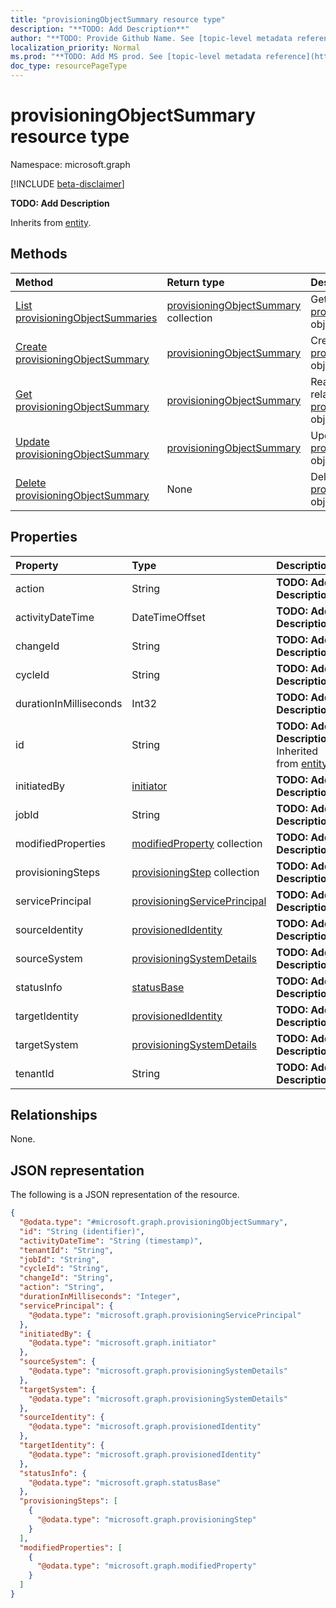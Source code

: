 ```yaml
---
title: "provisioningObjectSummary resource type"
description: "**TODO: Add Description**"
author: "**TODO: Provide Github Name. See [topic-level metadata reference](https://msgo.azurewebsites.net/add/document/guidelines/metadata.html#topic-level-metadata)**"
localization_priority: Normal
ms.prod: "**TODO: Add MS prod. See [topic-level metadata reference](https://msgo.azurewebsites.net/add/document/guidelines/metadata.html#topic-level-metadata)**"
doc_type: resourcePageType
---
```


# provisioningObjectSummary resource type

Namespace: microsoft.graph

[!INCLUDE [beta-disclaimer](../../includes/beta-disclaimer.md)]

**TODO: Add Description**


Inherits from [entity](../resources/entity.md).

## Methods
|Method|Return type|Description|
|:---|:---|:---|
|[List provisioningObjectSummaries](../api/provisioningobjectsummary-list.md)|[provisioningObjectSummary](../resources/provisioningobjectsummary.md) collection|Get a list of the [provisioningObjectSummary](../resources/provisioningobjectsummary.md) objects and their properties.|
|[Create provisioningObjectSummary](../api/provisioningobjectsummary-create.md)|[provisioningObjectSummary](../resources/provisioningobjectsummary.md)|Create a new [provisioningObjectSummary](../resources/provisioningobjectsummary.md) object.|
|[Get provisioningObjectSummary](../api/provisioningobjectsummary-get.md)|[provisioningObjectSummary](../resources/provisioningobjectsummary.md)|Read the properties and relationships of a [provisioningObjectSummary](../resources/provisioningobjectsummary.md) object.|
|[Update provisioningObjectSummary](../api/provisioningobjectsummary-update.md)|[provisioningObjectSummary](../resources/provisioningobjectsummary.md)|Update the properties of a [provisioningObjectSummary](../resources/provisioningobjectsummary.md) object.|
|[Delete provisioningObjectSummary](../api/provisioningobjectsummary-delete.md)|None|Deletes a [provisioningObjectSummary](../resources/provisioningobjectsummary.md) object.|

## Properties
|Property|Type|Description|
|:---|:---|:---|
|action|String|**TODO: Add Description**|
|activityDateTime|DateTimeOffset|**TODO: Add Description**|
|changeId|String|**TODO: Add Description**|
|cycleId|String|**TODO: Add Description**|
|durationInMilliseconds|Int32|**TODO: Add Description**|
|id|String|**TODO: Add Description** Inherited from [entity](../resources/entity.md)|
|initiatedBy|[initiator](../resources/initiator.md)|**TODO: Add Description**|
|jobId|String|**TODO: Add Description**|
|modifiedProperties|[modifiedProperty](../resources/modifiedproperty.md) collection|**TODO: Add Description**|
|provisioningSteps|[provisioningStep](../resources/provisioningstep.md) collection|**TODO: Add Description**|
|servicePrincipal|[provisioningServicePrincipal](../resources/provisioningserviceprincipal.md)|**TODO: Add Description**|
|sourceIdentity|[provisionedIdentity](../resources/provisionedidentity.md)|**TODO: Add Description**|
|sourceSystem|[provisioningSystemDetails](../resources/provisioningsystemdetails.md)|**TODO: Add Description**|
|statusInfo|[statusBase](../resources/statusbase.md)|**TODO: Add Description**|
|targetIdentity|[provisionedIdentity](../resources/provisionedidentity.md)|**TODO: Add Description**|
|targetSystem|[provisioningSystemDetails](../resources/provisioningsystemdetails.md)|**TODO: Add Description**|
|tenantId|String|**TODO: Add Description**|

## Relationships
None.

## JSON representation
The following is a JSON representation of the resource.
<!-- {
  "blockType": "resource",
  "keyProperty": "id",
  "@odata.type": "microsoft.graph.provisioningObjectSummary",
  "baseType": "microsoft.graph.entity",
  "openType": false
}
-->
``` json
{
  "@odata.type": "#microsoft.graph.provisioningObjectSummary",
  "id": "String (identifier)",
  "activityDateTime": "String (timestamp)",
  "tenantId": "String",
  "jobId": "String",
  "cycleId": "String",
  "changeId": "String",
  "action": "String",
  "durationInMilliseconds": "Integer",
  "servicePrincipal": {
    "@odata.type": "microsoft.graph.provisioningServicePrincipal"
  },
  "initiatedBy": {
    "@odata.type": "microsoft.graph.initiator"
  },
  "sourceSystem": {
    "@odata.type": "microsoft.graph.provisioningSystemDetails"
  },
  "targetSystem": {
    "@odata.type": "microsoft.graph.provisioningSystemDetails"
  },
  "sourceIdentity": {
    "@odata.type": "microsoft.graph.provisionedIdentity"
  },
  "targetIdentity": {
    "@odata.type": "microsoft.graph.provisionedIdentity"
  },
  "statusInfo": {
    "@odata.type": "microsoft.graph.statusBase"
  },
  "provisioningSteps": [
    {
      "@odata.type": "microsoft.graph.provisioningStep"
    }
  ],
  "modifiedProperties": [
    {
      "@odata.type": "microsoft.graph.modifiedProperty"
    }
  ]
}
```

